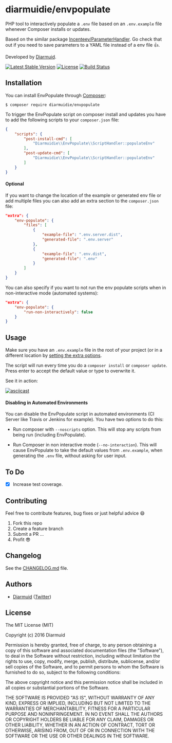 diarmuidie/envpopulate
=============

PHP tool to interactively populate a `.env` file based on an `.env.example` file whenever Composer installs or updates.

Based on the similar package [Incenteev/ParameterHandler](https://github.com/Incenteev/ParameterHandler). Go check that out if you need to save  parameters to a YAML file instead of a env file :+1:.

Developed by [Diarmuid](https://diarmuid.ie/).

[![Latest Stable Version](https://poser.pugx.org/diarmuidie/envpopulate/v/stable)](https://packagist.org/packages/diarmuidie/envpopulate)
[![License](https://poser.pugx.org/diarmuidie/envpopulate/license)](https://packagist.org/packages/diarmuidie/envpopulate)
[![Build Status](https://travis-ci.org/diarmuidie/EnvPopulate.svg)](https://travis-ci.org/diarmuidie/EnvPopulate)

Installation
------------

You can install EnvPopulate through [Composer](https://getcomposer.org):

```shell
$ composer require diarmuidie/envpopulate
```

To trigger the EnvPopulate script on composer install and updates you have to add the following scripts to your `composer.json` file:

```JSON
{
    "scripts": {
        "post-install-cmd": [
            "Diarmuidie\\EnvPopulate\\ScriptHandler::populateEnv"
        ],
        "post-update-cmd": [
            "Diarmuidie\\EnvPopulate\\ScriptHandler::populateEnv"
        ]
    }
}
```

#### Optional
If you want to change the location of the example or generated env file or add multiple files you can also add an extra section to the `composer.json` file:
```JSON
"extra": {
    "env-populate": {
        "files": [
            {
                "example-file": ".env.server.dist",
                "generated-file": ".env.server"
            },
            {
                "example-file": ".env.dist",
                "generated-file": ".env"
            }
        ]
    }
}
```

You can also specify if you want to not run the env populate scripts when in non-interactive mode (automated systems):
```JSON
"extra": {
    "env-populate": {
        "run-non-interactively": false
    }
}
```


Usage
-----

Make sure you have an `.env.example` file in the root of your project (or in a different location by [setting the extra options](#optional).

The script will run every time you do a `composer install` or `composer update`. Press enter to accept the default value or type to overwrite it.

See it in action:

[![asciicast](https://asciinema.org/a/7tkeaspz0wqahr314p7khlehh.png)](https://asciinema.org/a/7tkeaspz0wqahr314p7khlehh)

#### Disabling in Automated Environments

You can disable the EnvPopulate script in automated environments (CI Server like Travis or Jenkins for example). You have two options to do this:

- Run composer with `--noscripts` option. This will stop any scripts from being run (including EnvPopulate).

- Run Composer in non interactive mode (`--no-interaction`). This will cause EnvPopulate to take the default values from `.env.example`, when generating the `.env` file, without asking for user input.

To Do
---------
- [x] Increase test coverage.

Contributing
---------

Feel free to contribute features, bug fixes or just helpful advice :smile:

1. Fork this repo
2. Create a feature branch
3. Submit a PR
...
4. Profit :sunglasses:


Changelog
---------

See the [CHANGELOG.md](https://github.com/diarmuidie/EnvPopulate/blob/master/CHANGELOG.md) file.


Authors
-------

- [Diarmuid](http://diarmuid.ie) ([Twitter](http://twitter.com/diarmuidie))


License
-------

The MIT License (MIT)

Copyright (c) 2016 Diarmuid

Permission is hereby granted, free of charge, to any person obtaining a copy of this software and associated
documentation files (the "Software"), to deal in the Software without restriction, including without limitation the
rights to use, copy, modify, merge, publish, distribute, sublicense, and/or sell copies of the Software, and to permit
persons to whom the Software is furnished to do so, subject to the following conditions:

The above copyright notice and this permission notice shall be included in all copies or substantial portions of the
Software.

THE SOFTWARE IS PROVIDED "AS IS", WITHOUT WARRANTY OF ANY KIND, EXPRESS OR IMPLIED, INCLUDING BUT NOT LIMITED TO THE
WARRANTIES OF MERCHANTABILITY, FITNESS FOR A PARTICULAR PURPOSE AND NONINFRINGEMENT. IN NO EVENT SHALL THE AUTHORS OR
COPYRIGHT HOLDERS BE LIABLE FOR ANY CLAIM, DAMAGES OR OTHER LIABILITY, WHETHER IN AN ACTION OF CONTRACT, TORT OR
OTHERWISE, ARISING FROM, OUT OF OR IN CONNECTION WITH THE SOFTWARE OR THE USE OR OTHER DEALINGS IN THE SOFTWARE.
